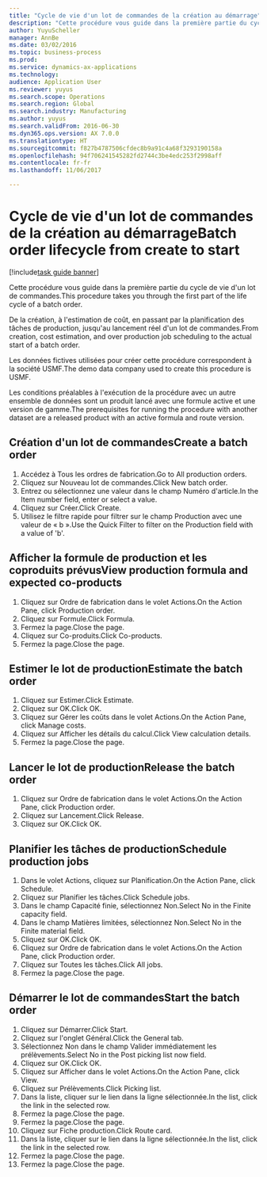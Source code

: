 ```yaml
--- 
title: "Cycle de vie d'un lot de commandes de la création au démarrage"
description: "Cette procédure vous guide dans la première partie du cycle de vie d'un lot de commandes."
author: YuyuScheller
manager: AnnBe
ms.date: 03/02/2016
ms.topic: business-process
ms.prod: 
ms.service: dynamics-ax-applications
ms.technology: 
audience: Application User
ms.reviewer: yuyus
ms.search.scope: Operations
ms.search.region: Global
ms.search.industry: Manufacturing
ms.author: yuyus
ms.search.validFrom: 2016-06-30
ms.dyn365.ops.version: AX 7.0.0
ms.translationtype: HT
ms.sourcegitcommit: f827b4787506cfdec8b9a91c4a68f3293190158a
ms.openlocfilehash: 94f706241545282fd2744c3be4edc253f2998aff
ms.contentlocale: fr-fr
ms.lasthandoff: 11/06/2017

---
```

# <a name="batch-order-lifecycle-from-create-to-start"></a><span data-ttu-id="8df6e-103">Cycle de vie d'un lot de commandes de la création au démarrage</span><span class="sxs-lookup"><span data-stu-id="8df6e-103">Batch order lifecycle from create to start</span></span>

[!include[task guide banner](../../includes/task-guide-banner.md)]

<span data-ttu-id="8df6e-104">Cette procédure vous guide dans la première partie du cycle de vie d'un lot de commandes.</span><span class="sxs-lookup"><span data-stu-id="8df6e-104">This procedure takes you through the first part of the life cycle of a batch order.</span></span>

<span data-ttu-id="8df6e-105">De la création, à l'estimation de coût, en passant par la planification des tâches de production, jusqu'au lancement réel d'un lot de commandes.</span><span class="sxs-lookup"><span data-stu-id="8df6e-105">From creation, cost estimation, and over production job scheduling to the actual start of a batch order.</span></span>



<span data-ttu-id="8df6e-106">Les données fictives utilisées pour créer cette procédure correspondent à la société USMF.</span><span class="sxs-lookup"><span data-stu-id="8df6e-106">The demo data company used to create this procedure is USMF.</span></span> 



<span data-ttu-id="8df6e-107">Les conditions préalables à l'exécution de la procédure avec un autre ensemble de données sont un produit lancé avec une formule active et une version de gamme.</span><span class="sxs-lookup"><span data-stu-id="8df6e-107">The prerequisites for running the procedure with another dataset are a released product with an active formula and route version.</span></span>


## <a name="create-a-batch-order"></a><span data-ttu-id="8df6e-108">Création d'un lot de commandes</span><span class="sxs-lookup"><span data-stu-id="8df6e-108">Create a batch order</span></span>
1. <span data-ttu-id="8df6e-109">Accédez à Tous les ordres de fabrication.</span><span class="sxs-lookup"><span data-stu-id="8df6e-109">Go to All production orders.</span></span>
2. <span data-ttu-id="8df6e-110">Cliquez sur Nouveau lot de commandes.</span><span class="sxs-lookup"><span data-stu-id="8df6e-110">Click New batch order.</span></span>
3. <span data-ttu-id="8df6e-111">Entrez ou sélectionnez une valeur dans le champ Numéro d'article.</span><span class="sxs-lookup"><span data-stu-id="8df6e-111">In the Item number field, enter or select a value.</span></span>
4. <span data-ttu-id="8df6e-112">Cliquez sur Créer.</span><span class="sxs-lookup"><span data-stu-id="8df6e-112">Click Create.</span></span>
5. <span data-ttu-id="8df6e-113">Utilisez le filtre rapide pour filtrer sur le champ Production avec une valeur de « b ».</span><span class="sxs-lookup"><span data-stu-id="8df6e-113">Use the Quick Filter to filter on the Production field with a value of 'b'.</span></span>

## <a name="view-production-formula-and-expected-co-products"></a><span data-ttu-id="8df6e-114">Afficher la formule de production et les coproduits prévus</span><span class="sxs-lookup"><span data-stu-id="8df6e-114">View production formula and expected co-products</span></span>
1. <span data-ttu-id="8df6e-115">Cliquez sur Ordre de fabrication dans le volet Actions.</span><span class="sxs-lookup"><span data-stu-id="8df6e-115">On the Action Pane, click Production order.</span></span>
2. <span data-ttu-id="8df6e-116">Cliquez sur Formule.</span><span class="sxs-lookup"><span data-stu-id="8df6e-116">Click Formula.</span></span>
3. <span data-ttu-id="8df6e-117">Fermez la page.</span><span class="sxs-lookup"><span data-stu-id="8df6e-117">Close the page.</span></span>
4. <span data-ttu-id="8df6e-118">Cliquez sur Co-produits.</span><span class="sxs-lookup"><span data-stu-id="8df6e-118">Click Co-products.</span></span>
5. <span data-ttu-id="8df6e-119">Fermez la page.</span><span class="sxs-lookup"><span data-stu-id="8df6e-119">Close the page.</span></span>

## <a name="estimate-the-batch-order"></a><span data-ttu-id="8df6e-120">Estimer le lot de production</span><span class="sxs-lookup"><span data-stu-id="8df6e-120">Estimate the batch order</span></span>
1. <span data-ttu-id="8df6e-121">Cliquez sur Estimer.</span><span class="sxs-lookup"><span data-stu-id="8df6e-121">Click Estimate.</span></span>
2. <span data-ttu-id="8df6e-122">Cliquez sur OK.</span><span class="sxs-lookup"><span data-stu-id="8df6e-122">Click OK.</span></span>
3. <span data-ttu-id="8df6e-123">Cliquez sur Gérer les coûts dans le volet Actions.</span><span class="sxs-lookup"><span data-stu-id="8df6e-123">On the Action Pane, click Manage costs.</span></span>
4. <span data-ttu-id="8df6e-124">Cliquez sur Afficher les détails du calcul.</span><span class="sxs-lookup"><span data-stu-id="8df6e-124">Click View calculation details.</span></span>
5. <span data-ttu-id="8df6e-125">Fermez la page.</span><span class="sxs-lookup"><span data-stu-id="8df6e-125">Close the page.</span></span>

## <a name="release-the-batch-order"></a><span data-ttu-id="8df6e-126">Lancer le lot de production</span><span class="sxs-lookup"><span data-stu-id="8df6e-126">Release the batch order</span></span>
1. <span data-ttu-id="8df6e-127">Cliquez sur Ordre de fabrication dans le volet Actions.</span><span class="sxs-lookup"><span data-stu-id="8df6e-127">On the Action Pane, click Production order.</span></span>
2. <span data-ttu-id="8df6e-128">Cliquez sur Lancement.</span><span class="sxs-lookup"><span data-stu-id="8df6e-128">Click Release.</span></span>
3. <span data-ttu-id="8df6e-129">Cliquez sur OK.</span><span class="sxs-lookup"><span data-stu-id="8df6e-129">Click OK.</span></span>

## <a name="schedule-production-jobs"></a><span data-ttu-id="8df6e-130">Planifier les tâches de production</span><span class="sxs-lookup"><span data-stu-id="8df6e-130">Schedule production jobs</span></span>
1. <span data-ttu-id="8df6e-131">Dans le volet Actions, cliquez sur Planification.</span><span class="sxs-lookup"><span data-stu-id="8df6e-131">On the Action Pane, click Schedule.</span></span>
2. <span data-ttu-id="8df6e-132">Cliquez sur Planifier les tâches.</span><span class="sxs-lookup"><span data-stu-id="8df6e-132">Click Schedule jobs.</span></span>
3. <span data-ttu-id="8df6e-133">Dans le champ Capacité finie, sélectionnez Non.</span><span class="sxs-lookup"><span data-stu-id="8df6e-133">Select No in the Finite capacity field.</span></span>
4. <span data-ttu-id="8df6e-134">Dans le champ Matières limitées, sélectionnez Non.</span><span class="sxs-lookup"><span data-stu-id="8df6e-134">Select No in the Finite material field.</span></span>
5. <span data-ttu-id="8df6e-135">Cliquez sur OK.</span><span class="sxs-lookup"><span data-stu-id="8df6e-135">Click OK.</span></span>
6. <span data-ttu-id="8df6e-136">Cliquez sur Ordre de fabrication dans le volet Actions.</span><span class="sxs-lookup"><span data-stu-id="8df6e-136">On the Action Pane, click Production order.</span></span>
7. <span data-ttu-id="8df6e-137">Cliquez sur Toutes les tâches.</span><span class="sxs-lookup"><span data-stu-id="8df6e-137">Click All jobs.</span></span>
8. <span data-ttu-id="8df6e-138">Fermez la page.</span><span class="sxs-lookup"><span data-stu-id="8df6e-138">Close the page.</span></span>

## <a name="start-the-batch-order"></a><span data-ttu-id="8df6e-139">Démarrer le lot de commandes</span><span class="sxs-lookup"><span data-stu-id="8df6e-139">Start the batch order</span></span>
1. <span data-ttu-id="8df6e-140">Cliquez sur Démarrer.</span><span class="sxs-lookup"><span data-stu-id="8df6e-140">Click Start.</span></span>
2. <span data-ttu-id="8df6e-141">Cliquez sur l'onglet Général.</span><span class="sxs-lookup"><span data-stu-id="8df6e-141">Click the General tab.</span></span>
3. <span data-ttu-id="8df6e-142">Sélectionnez Non dans le champ Valider immédiatement les prélèvements.</span><span class="sxs-lookup"><span data-stu-id="8df6e-142">Select No in the Post picking list now field.</span></span>
4. <span data-ttu-id="8df6e-143">Cliquez sur OK.</span><span class="sxs-lookup"><span data-stu-id="8df6e-143">Click OK.</span></span>
5. <span data-ttu-id="8df6e-144">Cliquez sur Afficher dans le volet Actions.</span><span class="sxs-lookup"><span data-stu-id="8df6e-144">On the Action Pane, click View.</span></span>
6. <span data-ttu-id="8df6e-145">Cliquez sur Prélèvements.</span><span class="sxs-lookup"><span data-stu-id="8df6e-145">Click Picking list.</span></span>
7. <span data-ttu-id="8df6e-146">Dans la liste, cliquer sur le lien dans la ligne sélectionnée.</span><span class="sxs-lookup"><span data-stu-id="8df6e-146">In the list, click the link in the selected row.</span></span>
8. <span data-ttu-id="8df6e-147">Fermez la page.</span><span class="sxs-lookup"><span data-stu-id="8df6e-147">Close the page.</span></span>
9. <span data-ttu-id="8df6e-148">Fermez la page.</span><span class="sxs-lookup"><span data-stu-id="8df6e-148">Close the page.</span></span>
10. <span data-ttu-id="8df6e-149">Cliquez sur Fiche production.</span><span class="sxs-lookup"><span data-stu-id="8df6e-149">Click Route card.</span></span>
11. <span data-ttu-id="8df6e-150">Dans la liste, cliquer sur le lien dans la ligne sélectionnée.</span><span class="sxs-lookup"><span data-stu-id="8df6e-150">In the list, click the link in the selected row.</span></span>
12. <span data-ttu-id="8df6e-151">Fermez la page.</span><span class="sxs-lookup"><span data-stu-id="8df6e-151">Close the page.</span></span>
13. <span data-ttu-id="8df6e-152">Fermez la page.</span><span class="sxs-lookup"><span data-stu-id="8df6e-152">Close the page.</span></span>


